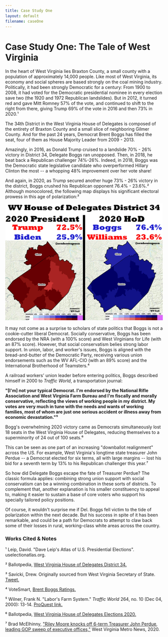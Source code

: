 ```yaml
---
title: Case Study One
layout: default
filename: caseOne
--- 
```


# Case Study One: The Tale of West Virginia

In the heart of West Virginia lies Braxton County, a small county with a population of approximately 14,000 people. Like most of West Virginia, its economy and social spheres are based strongly on the coal mining industry. Politically, it had been strongly Democratic for a century: From 1900 to 2008, it had voted for the Democratic presidential nominee in every election save two (the 1920 and 1972 Republican landslides). But in 2012, it turned red and gave Mitt Romney 57% of the vote, and continued to shift to the right from there, giving Trump 69% of the vote in 2016 and then 73% in 2020.¹ 

The 34th District in the West Virginia House of Delegates is composed of the entirety of Braxton County and a small slice of neighboring Gilmer County. And for the past 24 years, Democrat Brent Boggs has filled the seat, four of them as House Majority Leader from 2009 - 2013.

Amazingly, in 2016, as Donald Trump cruised to a landslide 70% - 26% victory in District 34, Delegate Boggs ran unopposed. Then, in 2018, he beat back a Republican challenger 74%-26%. Indeed, in 2018, Boggs was the Democratic state legislative candidate who overperformed Hillary Clinton the most -- a whopping 48% improvement over her vote share! 

And again, in 2020, as Trump secured another huge 73% - 26% victory in the district, Boggs crushed his Republican opponent 76.4% - 23.6%.² Although monocolored, the following map displays his significant electoral prowess in this age of polarization:³

![Brent Boggs 2020](images/brentBoggsMap.jpeg)

It may not come as a surprise to scholars of state politics that Boggs is not a cookie-cutter liberal Democrat. Socially conservative, Boggs has been endorsed by the NRA (with a 100% score) and West Virginians for Life (with an 87% score). However, that social conservatism belies strong labor support. In union, labor, and worker's issues, Boggs is aligned with the bread-and-butter of the Democratic Party, receiving various union endorsements such as the WV AFL-CIO (with an 89% score) and the International Brotherhood of Teamsters.⁴

A railroad workers' union leader before entering politics, Boggs described himself in 2000 to _Traffic World_, a transportation journal:

**"[I'm] not your typical Democrat. I'm endorsed by the National Rifle Association and West Virginia Farm Bureau and I'm fiscally and morally conservative, reflecting the views of working people in my district. My votes are very much in tune with the needs and wants of working families, most of whom are just one serious accident or illness away from economic devastation."⁵**

Bogg's overwhelming 2020 victory came as Democrats simultaneously lost 18 seats in the West Virginia House of Delegates, reducing themselves to a superminority of 24 out of 100 seats.⁶ 

This can be seen as one part of an increasing "downballot realignment" across the US. For example, West Virginia's longtime state treasurer John Perdue -- a Democrat elected for six terms, all with large margins -- lost his bid for a seventh term by 13% to his Republican challenger this year.⁷

So how did Delegate Boggs escape the fate of Treasurer Perdue? The classic formula applies: combining strong union support with social conservatism can be a winning combination in these sorts of districts. To complement that, another explanation is his smaller constituency to appeal to, making it easier to sustain a base of core voters who support his specially tailored policy positions.

Of course, it wouldn't surprise me if Del. Boggs fell victim to the tide of polarization within the next decade. But his success in spite of it has been remarkable, and could be a path for Democrats to attempt to claw back some of their losses in rural, working-class white areas across the country.


### Works Cited & Notes

¹ Leip, David. "Dave Leip's Atlas of U.S. Presidential Elections". uselectionatlas.org.

² Ballotpedia, [West Virginia House of Delegates District 34.](https://ballotpedia.org/West_Virginia_House_of_Delegates_District_34)

³ Savicki, Drew. Originally sourced from West Virginia Secretary of State. [Tweet.](https://twitter.com/SenhorRaposa/status/1333164710984896514?s=20)

⁴ VoteSmart, [Brent Boggs Ratings.](https://justfacts.votesmart.org/candidate/evaluations/10646/brent-boggs)

⁵ Wilner, Frank N. "Labor's Farm System." _Traffic World_ 264, no. 10 (Dec 04, 2000): 13-14. [ProQuest link.](https://search-proquest-com.ezproxy2.williams.edu/trade-journals/labors-farm-system/docview/195693547/se-2?accountid=15054.)

⁶ Ballotpedia, [West Virginia House of Delegates Elections 2020.](https://ballotpedia.org/West_Virginia_House_of_Delegates_elections,_2020)

⁷ Brad McElhinny, ["Riley Moore knocks off 6-term Treasurer John Perdue, leading GOP sweep of executive offices,"](https://wvmetronews.com/2020/11/03/attorney-general-and-auditor-races-called-for-incumbents/) West Virginia Metro News, 2020.


